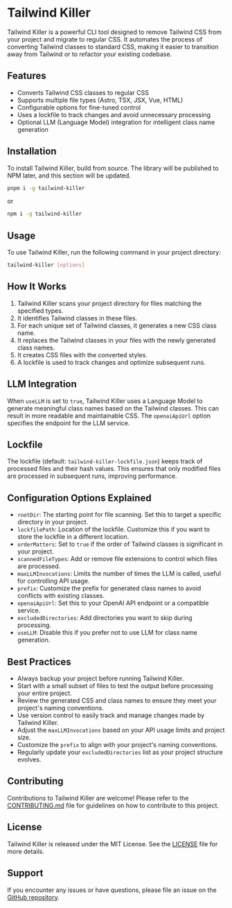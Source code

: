 # Tailwind Killer

Tailwind Killer is a powerful CLI tool designed to remove Tailwind CSS from your project and migrate to regular CSS. It automates the process of converting Tailwind classes to standard CSS, making it easier to transition away from Tailwind or to refactor your existing codebase.

## Features

- Converts Tailwind CSS classes to regular CSS
- Supports multiple file types (Astro, TSX, JSX, Vue, HTML)
- Configurable options for fine-tuned control
- Uses a lockfile to track changes and avoid unnecessary processing
- Optional LLM (Language Model) integration for intelligent class name generation

## Installation

To install Tailwind Killer, build from source. The library will be published to NPM later, and this section will be updated.
```bash
pnpm i -g tailwind-killer
```
or
```bash
npm i -g tailwind-killer
```

## Usage

To use Tailwind Killer, run the following command in your project directory:

```bash
tailwind-killer [options]
```

## How It Works

1. Tailwind Killer scans your project directory for files matching the specified types.
2. It identifies Tailwind classes in these files.
3. For each unique set of Tailwind classes, it generates a new CSS class name.
4. It replaces the Tailwind classes in your files with the newly generated class names.
5. It creates CSS files with the converted styles.
6. A lockfile is used to track changes and optimize subsequent runs.

## LLM Integration

When `useLLM` is set to `true`, Tailwind Killer uses a Language Model to generate meaningful class names based on the Tailwind classes. This can result in more readable and maintainable CSS. The `openaiApiUrl` option specifies the endpoint for the LLM service.

## Lockfile

The lockfile (default: `tailwind-killer-lockfile.json`) keeps track of processed files and their hash values. This ensures that only modified files are processed in subsequent runs, improving performance.

## Configuration Options Explained

- `rootDir`: The starting point for file scanning. Set this to target a specific directory in your project.
- `lockfilePath`: Location of the lockfile. Customize this if you want to store the lockfile in a different location.
- `orderMatters`: Set to `true` if the order of Tailwind classes is significant in your project.
- `scannedFileTypes`: Add or remove file extensions to control which files are processed.
- `maxLLMInvocations`: Limits the number of times the LLM is called, useful for controlling API usage.
- `prefix`: Customize the prefix for generated class names to avoid conflicts with existing classes.
- `openaiApiUrl`: Set this to your OpenAI API endpoint or a compatible service.
- `excludedDirectories`: Add directories you want to skip during processing.
- `useLLM`: Disable this if you prefer not to use LLM for class name generation.

## Best Practices

- Always backup your project before running Tailwind Killer.
- Start with a small subset of files to test the output before processing your entire project.
- Review the generated CSS and class names to ensure they meet your project's naming conventions.
- Use version control to easily track and manage changes made by Tailwind Killer.
- Adjust the `maxLLMInvocations` based on your API usage limits and project size.
- Customize the `prefix` to align with your project's naming conventions.
- Regularly update your `excludedDirectories` list as your project structure evolves.

## Contributing

Contributions to Tailwind Killer are welcome! Please refer to the [CONTRIBUTING.md](CONTRIBUTING.md) file for guidelines on how to contribute to this project.

## License

Tailwind Killer is released under the MIT License. See the [LICENSE](LICENSE) file for more details.

## Support

If you encounter any issues or have questions, please file an issue on the [GitHub repository](https://github.com/yourusername/tailwind-killer/issues).
